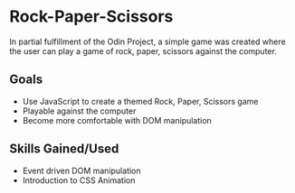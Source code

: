 # Rock-Paper-Scissors
In partial fulfillment of the Odin Project, a simple game was created where the user can play a game of rock, paper, scissors against the computer.

## Goals
- Use JavaScript to create a themed Rock, Paper, Scissors game 
- Playable against the computer
- Become more comfortable with DOM manipulation

## Skills Gained/Used
- Event driven DOM manipulation
- Introduction to CSS Animation


